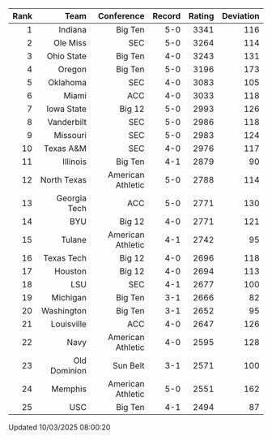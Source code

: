| Rank  | Team                 | Conference           | Record   | Rating | Deviation |
| ---:  | ---:                 | ---:                 | ---:     | ---:   | ---:      |
| 1     | Indiana              | Big Ten              | 5-0      | 3341   | 116       |
| 2     | Ole Miss             | SEC                  | 5-0      | 3264   | 114       |
| 3     | Ohio State           | Big Ten              | 4-0      | 3243   | 131       |
| 4     | Oregon               | Big Ten              | 5-0      | 3196   | 173       |
| 5     | Oklahoma             | SEC                  | 4-0      | 3083   | 105       |
| 6     | Miami                | ACC                  | 4-0      | 3033   | 118       |
| 7     | Iowa State           | Big 12               | 5-0      | 2993   | 126       |
| 8     | Vanderbilt           | SEC                  | 5-0      | 2986   | 118       |
| 9     | Missouri             | SEC                  | 5-0      | 2983   | 124       |
| 10    | Texas A&M            | SEC                  | 4-0      | 2976   | 117       |
| 11    | Illinois             | Big Ten              | 4-1      | 2879   | 90        |
| 12    | North Texas          | American Athletic    | 5-0      | 2788   | 114       |
| 13    | Georgia Tech         | ACC                  | 5-0      | 2771   | 130       |
| 14    | BYU                  | Big 12               | 4-0      | 2771   | 121       |
| 15    | Tulane               | American Athletic    | 4-1      | 2742   | 95        |
| 16    | Texas Tech           | Big 12               | 4-0      | 2696   | 118       |
| 17    | Houston              | Big 12               | 4-0      | 2694   | 113       |
| 18    | LSU                  | SEC                  | 4-1      | 2677   | 100       |
| 19    | Michigan             | Big Ten              | 3-1      | 2666   | 82        |
| 20    | Washington           | Big Ten              | 3-1      | 2652   | 95        |
| 21    | Louisville           | ACC                  | 4-0      | 2647   | 126       |
| 22    | Navy                 | American Athletic    | 4-0      | 2595   | 128       |
| 23    | Old Dominion         | Sun Belt             | 3-1      | 2571   | 100       |
| 24    | Memphis              | American Athletic    | 5-0      | 2551   | 162       |
| 25    | USC                  | Big Ten              | 4-1      | 2494   | 87        |

Updated 10/03/2025 08:00:20
